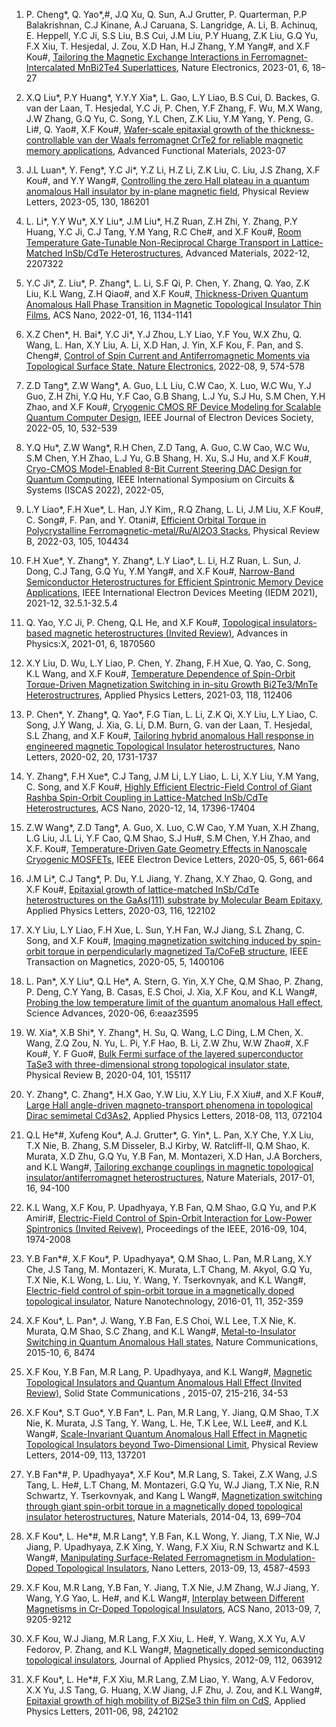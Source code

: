 1. P. Cheng*, Q. Yao*,#, J.Q Xu, Q. Sun, A.J Grutter, P. Quarterman, P.P Balakrishnan, C.J Kinane, A.J Caruana, S. Langridge, A. Li, B. Achinuq, E. Heppell, Y.C Ji, S.S Liu, B.S Cui, J.M Liu, P.Y Huang, Z.K Liu, G.Q Yu, F.X Xiu, T. Hesjedal, J. Zou, X.D Han, H.J Zhang, Y.M Yang#, and X.F Kou#, [Tailoring the Magnetic Exchange Interactions in Ferromagnet-Intercalated MnBi2Te4 Superlattices](https://www.nature.com/articles/s41928-022-00880-1), Nature Electronics, 2023-01, 6, 18–27

2. X.Q Liu*, P.Y Huang*, Y.Y.Y Xia*, L. Gao, L.Y Liao, B.S Cui, D. Backes, G. van der Laan, T. Hesjedal, Y.C Ji, P. Chen, Y.F Zhang, F. Wu, M.X Wang, J.W Zhang, G.Q Yu, C. Song, Y.L Chen, Z.K Liu, Y.M Yang, Y. Peng, G. Li#, Q. Yao#, X.F Kou#, [Wafer-scale epitaxial growth of the thickness-controllable van der Waals ferromagnet CrTe2 for reliable magnetic memory applications](https://arxiv.org/abs/2207.05944), Advanced Functional Materials, 2023-07

3. J.L Luan*, Y. Feng*, Y.C Ji*, Y.Z Li, H.Z Li, Z.K Liu, C. Liu, J.S Zhang, X.F Kou#, and Y.Y Wang#, [Controlling the zero Hall plateau in a quantum anomalous Hall insulator by in-plane magnetic field](https://journals.aps.org/prl/abstract/10.1103/PhysRevLett.130.186201), Physical Review Letters, 2023-05, 130, 186201

4. L. Li*, Y.Y Wu*, X.Y Liu*, J.M Liu*, H.Z Ruan, Z.H Zhi, Y. Zhang, P.Y Huang, Y.C Ji, C.J Tang, Y.M Yang, R.C Che#, and X.F Kou#, [Room Temperature Gate-Tunable Non-Reciprocal Charge Transport in Lattice-Matched InSb/CdTe Heterostructures](https://onlinelibrary.wiley.com/doi/10.1002/adma.202207322), Advanced Materials, 2022-12, 2207322

5. Y.C Ji*, Z. Liu*, P. Zhang*, L. Li, S.F Qi, P. Chen, Y. Zhang, Q. Yao, Z.K Liu, K.L Wang, Z.H Qiao#, and X.F Kou#, [Thickness-Driven Quantum Anomalous Hall Phase Transition in Magnetic Topological Insulator Thin Films](https://pubs.acs.org/doi/10.1021/acsnano.1c08874), ACS Nano, 2022-01, 16, 1134-1141

6. X.Z Chen*, H. Bai*, Y.C Ji*, Y.J Zhou, L.Y Liao, Y.F You, W.X Zhu, Q. Wang, L. Han, X.Y Liu, A. Li, X.D Han, J. Yin, X.F Kou, F. Pan, and S. Cheng#, [Control of Spin Current and Antiferromagnetic Moments via Topological Surface State, Nature Electronics](https://www.nature.com/articles/s41928-022-00825-8), 2022-08, 9, 574-578

7. Z.D Tang*, Z.W Wang*, A. Guo, L.L Liu, C.W Cao, X. Luo, W.C Wu, Y.J Guo, Z.H Zhi, Y.Q Hu, Y.F Cao, G.B Shang, L.J Yu, S.J Hu, S.M Chen, Y.H Zhao, and X.F Kou#, [Cryogenic CMOS RF Device Modeling for Scalable Quantum Computer Design](https://sist.shanghaitech.edu.cn/kouxf/10.1109/JEDS.2022.3186979), IEEE Journal of Electron Devices Society, 2022-05, 10, 532-539

8. Y.Q Hu*, Z.W Wang*, R.H Chen, Z.D Tang, A. Guo, C.W Cao, W.C Wu, S.M Chen, Y.H Zhao, L.J Yu, G.B Shang, H. Xu, S.J Hu, and X.F Kou#, [Cryo-CMOS Model-Enabled 8-Bit Current Steering DAC Design for Quantum Computing](https://sist.shanghaitech.edu.cn/kouxf/10.1109/ISCAS48785.2022.9937477), IEEE International Symposium on Circuits & Systems (ISCAS 2022), 2022-05,

9. L.Y Liao*, F.H Xue*, L. Han, J.Y Kim,, R.Q Zhang, L. Li, J.M Liu, X.F Kou#, C. Song#, F. Pan, and Y. Otani#, [Efficient Orbital Torque in Polycrystalline Ferromagnetic-metal/Ru/Al2O3 Stacks](https://journals.aps.org/prb/abstract/10.1103/PhysRevB.105.104434), Physical Review B, 2022-03, 105, 104434

10. F.H Xue*, Y. Zhang*, Y. Zhang*, L.Y Liao*, L. Li, H.Z Ruan, L. Sun, J. Dong, C.J Tang, G.Q Yu, Y.M Yang#, and X.F Kou#, [Narrow-Band Semiconductor Heterostructures for Efficient Spintronic Memory Device Applications](https://sist.shanghaitech.edu.cn/kouxf/10.1109/IEDM19574.2021.9720593), IEEE International Electron Devices Meeting (IEDM 2021), 2021-12, 32.5.1-32.5.4

11. Q. Yao, Y.C Ji, P. Cheng, Q.L He, and X.F Kou#, [Topological insulators-based magnetic heterostructures (Invited Review)](https://www.tandfonline.com/doi/full/10.1080/23746149.2020.1870560), Advances in Physics:X, 2021-01, 6, 1870560

12. X.Y Liu, D. Wu, L.Y Liao, P. Chen, Y. Zhang, F.H Xue, Q. Yao, C. Song, K.L Wang, and X.F Kou#, [Temperature Dependence of Spin-Orbit Torque-Driven Magnetization Switching in in-situ Growth Bi2Te3/MnTe Heterostructrures](https://pubs.aip.org/aip/apl/article-abstract/118/11/112406/39494/Temperature-dependence-of-spin-orbit-torque-driven?redirectedFrom=fulltext), Applied Physics Letters, 2021-03, 118, 112406

13. P. Chen*, Y. Zhang*, Q. Yao*, F.G Tian, L. Li, Z.K Qi, X.Y Liu, L.Y Liao, C. Song, J.Y Wang, J. Xia, G. Li, D.M. Burn, G. van der Laan, T. Hesjedal, S.L Zhang, and X.F Kou#, [Tailoring hybrid anomalous Hall response in engineered magnetic Topological Insulator heterostructures](https://pubs.acs.org/doi/10.1021/acs.nanolett.9b04932), Nano Letters, 2020-02, 20, 1731-1737

14. Y. Zhang*, F.H Xue*, C.J Tang, J.M Li, L.Y Liao, L. Li, X.Y Liu, Y.M Yang, C. Song, and X.F Kou#, [Highly Efficient Electric-Field Control of Giant Rashba Spin-Orbit Coupling in Lattice-Matched InSb/CdTe Heterostructures](https://pubs.acs.org/doi/10.1021/acsnano.0c07598), ACS Nano, 2020-12, 14, 17396-17404

15. Z.W Wang*, Z.D Tang*, A. Guo, X. Luo, C.W Cao, Y.M Yuan, X.H Zhang, L.G Liu, J.L Li, Y.F Cao, Q.M Shao, S.J Hu#, S.M Chen, Y.H Zhao, and X.F. Kou#, [Temperature-Driven Gate Geometry Effects in Nanoscale Cryogenic MOSFETs](https://sist.shanghaitech.edu.cn/kouxf/10.1109/LED.2020.2984280), IEEE Electron Device Letters, 2020-05, 5, 661-664

16. J.M Li*, C.J Tang*, P. Du, Y.L Jiang, Y. Zhang, X.Y Zhao, Q. Gong, and X.F Kou#, [Epitaxial growth of lattice-matched InSb/CdTe heterostructures on the GaAs(111) substrate by Molecular Beam Epitaxy](https://pubs.aip.org/aip/apl/article-abstract/116/12/122102/570948/Epitaxial-growth-of-lattice-matched-InSb-CdTe?redirectedFrom=fulltext), Applied Physics Letters, 2020-03, 116, 122102

17. X.Y Liu, L.Y Liao, F.H Xue, L. Sun, Y.H Fan, W.J Jiang, S.L Zhang, C. Song, and X.F Kou#, [Imaging magnetization switching induced by spin-orbit torque in perpendicularly magnetized Ta/CoFeB structure](https://sist.shanghaitech.edu.cn/kouxf/10.1109/TMAG.2020.2980494), IEEE Transaction on Magnetics, 2020-05, 5, 1400106

18. L. Pan*, X.Y Liu*, Q.L He*, A. Stern, G. Yin, X.Y Che, Q.M Shao, P. Zhang, P. Deng, C.Y Yang, B. Casas, E.S Choi, J. Xia, X.F Kou, and K.L Wang#, [Probing the low temperature limit of the quantum anomalous Hall effect](404), Science Advances, 2020-06, 6:eaaz3595

19. W. Xia*, X.B Shi*, Y. Zhang*, H. Su, Q. Wang, L.C Ding, L.M Chen, X. Wang, Z.Q Zou, N. Yu, L. Pi, Y.F Hao, B. Li, Z.W Zhu, W.W Zhao#, X.F Kou#, Y. F Guo#, [Bulk Fermi surface of the layered superconductor TaSe3 with three-dimensional strong topological insulator state](https://journals.aps.org/prb/abstract/10.1103/PhysRevB.101.155117), Physical Review B, 2020-04, 101, 155117

20. Y. Zhang*, C. Zhang*, H.X Gao, Y.W Liu, X.Y Liu, F.X Xiu#, and X.F Kou#, [Large Hall angle-driven magneto-transport phenomena in topological Dirac semimetal Cd3As2](https://pubs.aip.org/aip/apl/article-abstract/113/7/072104/36598/Large-Hall-angle-driven-magneto-transport?redirectedFrom=fulltext), Applied Physics Letters, 2018-08, 113, 072104

21. Q.L He*#, Xufeng Kou*, A.J. Grutter*, G. Yin*, L. Pan, X.Y Che, Y.X Liu, T.X Nie, B. Zhang, S.M Disseler, B.J Kirby, W. Ratcliff-II, Q.M Shao, K. Murata, X.D Zhu, G.Q Yu, Y.B Fan, M. Montazeri, X.D Han, J.A Borchers, and K.L Wang#, [Tailoring exchange couplings in magnetic topological insulator/antiferromagnet heterostructures](https://www.nature.com/articles/nmat4783), Nature Materials, 2017-01, 16, 94-100

22. K.L Wang, X.F Kou, P. Upadhyaya, Y.B Fan, Q.M Shao, G.Q Yu, and P.K Amiri#, [Electric-Field Control of Spin-Orbit Interaction for Low-Power Spintronics (Invited Reivew)](https://sist.shanghaitech.edu.cn/kouxf/10.1109/JPROC.2016.2573836), Proceedings of the IEEE, 2016-09, 104, 1974-2008

23. Y.B Fan*#, X.F Kou*, P. Upadhyaya*, Q.M Shao, L. Pan, M.R Lang, X.Y Che, J.S Tang, M. Montazeri, K. Murata, L.T Chang, M. Akyol, G.Q Yu, T.X Nie, K.L Wong, L. Liu, Y. Wang, Y. Tserkovnyak, and K.L Wang#, [Electric-field control of spin-orbit torque in a magnetically doped topological insulator](https://www.nature.com/articles/nnano.2015.294), Nature Nanotechnology, 2016-01, 11, 352-359

24. X.F Kou*, L. Pan*, J. Wang, Y.B Fan, E.S Choi, W.L Lee, T.X Nie, K. Murata, Q.M Shao, S.C Zhang, and K.L Wang#, [Metal-to-Insulator Switching in Quantum Anomalous Hall states](https://www.nature.com/articles/ncomms9474), Nature Communications, 2015-10, 6, 8474

25. X.F Kou, Y.B Fan, M.R Lang, P. Upadhyaya, and K.L Wang#, [Magnetic Topological Insulators and Quantum Anomalous Hall Effect (Invited Review)](https://linkinghub.elsevier.com/retrieve/pii/S0038109814004438), Solid State Communications , 2015-07, 215-216, 34-53

26. X.F Kou*, S.T Guo*, Y.B Fan*, L. Pan, M.R Lang, Y. Jiang, Q.M Shao, T.X Nie, K. Murata, J.S Tang, Y. Wang, L. He, T.K Lee, W.L Lee#, and K.L Wang#, [Scale-Invariant Quantum Anomalous Hall Effect in Magnetic Topological Insulators beyond Two-Dimensional Limit](https://journals.aps.org/prl/abstract/10.1103/PhysRevLett.113.137201), Physical Review Letters, 2014-09, 113, 137201

27. Y.B Fan*#, P. Upadhyaya*, X.F Kou*, M.R Lang, S. Takei, Z.X Wang, J.S Tang, L. He#, L.T Chang, M. Montazeri, G.Q Yu, W.J Jiang, T.X Nie, R.N Schwartz, Y. Tserkovnyak, and Kang L Wang#, [Magnetization switching through giant spin-orbit torque in a magnetically doped topological insulator heterostructures](https://www.nature.com/articles/nmat3973), Nature Materials, 2014-04, 13, 699–704

28. X.F Kou*, L. He*#, M.R Lang*, Y.B Fan, K.L Wong, Y. Jiang, T.X Nie, W.J Jiang, P. Upadhyaya, Z.K Xing, Y. Wang, F.X Xiu, R.N Schwartz and K.L Wang#, [Manipulating Surface-Related Ferromagnetism in Modulation-Doped Topological Insulators](https://pubs.acs.org/doi/10.1021/nl4020638), Nano Letters, 2013-09, 13, 4587-4593

29. X.F Kou, M.R Lang, Y.B Fan, Y. Jiang, T.X Nie, J.M Zhang, W.J Jiang, Y. Wang, Y.G Yao, L. He#, and K.L Wang#, [Interplay between Different Magnetisms in Cr-Doped Topological Insulators](https://pubs.acs.org/doi/10.1021/nn4038145), ACS Nano, 2013-09, 7, 9205-9212

30. X.F Kou, W.J Jiang, M.R Lang, F.X Xiu, L. He#, Y. Wang, X.X Yu, A.V Fedorov, P. Zhang, and K.L Wang#, [Magnetically doped semiconducting topological insulators](https://pubs.aip.org/aip/jap/article-abstract/112/6/063912/819753/Magnetically-doped-semiconducting-topological?redirectedFrom=fulltext), Journal of Applied Physics, 2012-09, 112, 063912

31. X.F Kou*, L. He*#, F.X Xiu, M.R Lang, Z.M Liao, Y. Wang, A.V Fedorov, X.X Yu, J.S Tang, G. Huang, X.W Jiang, J.F Zhu, J. Zou, and K.L Wang#, [Epitaxial growth of high mobility of Bi2Se3 thin film on CdS](https://pubs.aip.org/aip/apl/article-abstract/98/24/242102/373287/Epitaxial-growth-of-high-mobility-Bi2Se3-thin?redirectedFrom=fulltext), Applied Physics Letters, 2011-06, 98, 242102